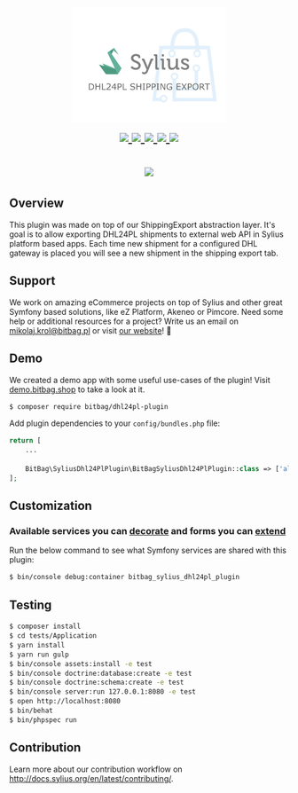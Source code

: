 <h1 align="center">
    <a href="http://bitbag.shop" target="_blank">
        <img src="doc/logo.jpeg" width="55%" />
    </a>
    <br />
    <a href="https://packagist.org/packages/bitbag/dhl24-pl-shipping-export-plugin" title="License" target="_blank">
        <img src="https://img.shields.io/packagist/l/bitbag/dhl24-pl-shipping-export-plugin" />
    </a>
    <a href="https://packagist.org/packages/bitbag/dhl24-pl-shipping-export-plugin" title="Version" target="_blank">
        <img src="https://img.shields.io/packagist/v/bitbag/dhl24-pl-shipping-export-plugin" />
    </a>
    <a href="http://travis-ci.org/BitBagCommerce/SyliusDHL24PlShippingExportPlugin" title="Build status" target="_blank">
            <img src="https://img.shields.io/travis/BitBagCommerce/SyliusDHL24PlShippingExportPlugin/master.svg" />
        </a>
    <a href="https://scrutinizer-ci.com/g/BitBagCommerce/SyliusDHL24PlShippingExportPlugin/" title="Scrutinizer" target="_blank">
        <img src="https://img.shields.io/scrutinizer/g/BitBagCommerce/SyliusDHL24PlShippingExportPlugin.svg" />
    </a>
    <a href="https://packagist.org/packages/bitbag/dhl24-pl-shipping-export-plugin" title="Total Downloads" target="_blank">
        <img src="https://poser.pugx.org/bitbag/dhl24-pl-shipping-export-plugin" />
    </a>
    <p>
        <img src="https://sylius.com/assets/badge-approved-by-sylius.png" width="85">
    </p>
</h1>

## Overview

This plugin was made on top of our ShippingExport abstraction layer. It's goal is to allow exporting DHL24PL shipments to external 
web API in Sylius platform based apps. Each time new shipment for a configured 
DHL gateway is placed you will see a new shipment in the shipping export tab.

## Support

We work on amazing eCommerce projects on top of Sylius and other great Symfony based solutions, like eZ Platform, Akeneo or Pimcore.
Need some help or additional resources for a project? Write us an email on mikolaj.krol@bitbag.pl or visit
[our website](https://bitbag.shop/)! :rocket:

## Demo

We created a demo app with some useful use-cases of the plugin! Visit [demo.bitbag.shop](https://demo.bitbag.shop) to take a look at it. 

```bash
$ composer require bitbag/dhl24pl-plugin
```

Add plugin dependencies to your `config/bundles.php` file:
```php
return [
    ...

    BitBag\SyliusDhl24PlPlugin\BitBagSyliusDhl24PlPlugin::class => ['all' => true],
];
```

## Customization

### Available services you can [decorate](https://symfony.com/doc/current/service_container/service_decoration.html) and forms you can [extend](http://symfony.com/doc/current/form/create_form_type_extension.html)

Run the below command to see what Symfony services are shared with this plugin:
```bash
$ bin/console debug:container bitbag_sylius_dhl24pl_plugin
```

## Testing
```bash
$ composer install
$ cd tests/Application
$ yarn install
$ yarn run gulp
$ bin/console assets:install -e test
$ bin/console doctrine:database:create -e test
$ bin/console doctrine:schema:create -e test
$ bin/console server:run 127.0.0.1:8080 -e test
$ open http://localhost:8080
$ bin/behat
$ bin/phpspec run
```

## Contribution

Learn more about our contribution workflow on http://docs.sylius.org/en/latest/contributing/.
